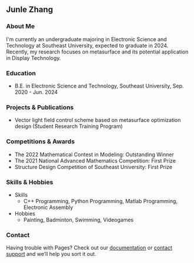 ## Junle Zhang


### About Me

I'm currently an undergraduate majoring in Electronic Science and Technology at Southeast University, expected to graduate in 2024. Recently, my research focuses on metasurface and its potential application in Display Technology.


### Education

- B.E. in Electronic Science and Technology, Southeast University, Sep. 2020 - Jun. 2024


### Projects & Publications

-	Vector light field control scheme based on metasurface optimization design (Student Research Training Program)


### Competitions & Awards

- The 2022 Mathematical Contest in Modeling: Outstanding Winner
-	The 2021 National Advanced Mathematics Competition: First Prize
-	Structure Design Competition of Southeast University: First Prize


### Skills & Hobbies

- Skills
  - C++ Programming, Python Programming, Matlab Programming, Electronic Assembly
- Hobbies
  - Painting, Badminton, Swimming, Videogames



### Contact

Having trouble with Pages? Check out our [documentation](https://docs.github.com/categories/github-pages-basics/) or [contact support](https://support.github.com/contact) and we’ll help you sort it out.
